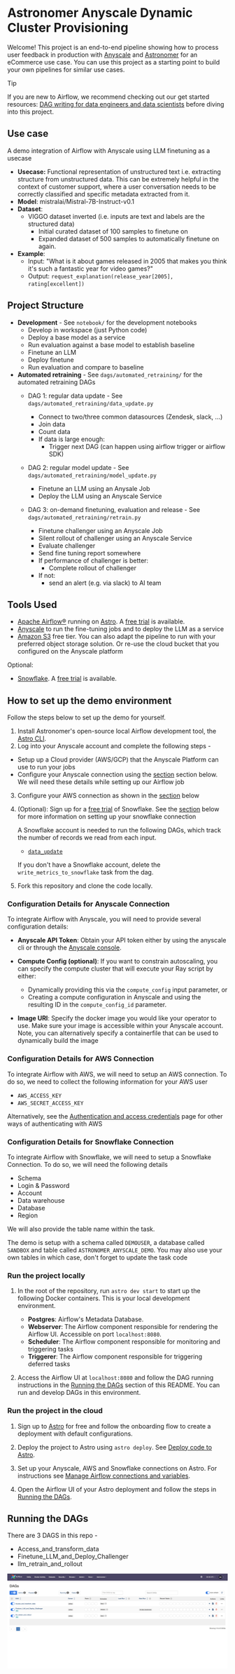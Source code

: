# Astronomer Anyscale Dynamic Cluster Provisioning

Welcome! 
This project is an end-to-end pipeline showing how to process user feedback in production with [Anyscale](https://anyscale.com/) and [Astronomer](https://www.astronomer.io/) 
for an eCommerce use case. You can use this project as a starting point to build your own pipelines for similar use cases.

> [!TIP]
> If you are new to Airflow, we recommend checking out our get started resources: [DAG writing for data engineers and data scientists](https://www.astronomer.io/events/webinars/dag-writing-for-data-engineers-and-data-scientists-video/) before diving into this project.

## Use case
A demo integration of Airflow with Anyscale using LLM finetuning as a usecase 

- **Usecase:** Functional representation of unstructured text i.e. extracting structure from unstructured data. This can be extremely helpful in the context of customer support, where a user conversation needs to be correctly classified and specific metadata extracted from it. 
- **Model**: mistralai/Mistral-7B-Instruct-v0.1
- **Dataset**: 
  - VIGGO dataset inverted (i.e. inputs are text and labels are the structured data)
    - Initial curated dataset of 100 samples to finetune on
    - Expanded dataset of 500 samples to automatically finetune on again.
- **Example**:
    - Input: "What is it about games released in 2005 that makes you think it's such a fantastic year for video games?"
    - Output: `request_explanation(release_year[2005], rating[excellent])`

## Project Structure

- **Development** - See `notebook/` for the development notebooks
  - Develop in workspace (just Python code)
  - Deploy a base model as a service
  - Run evaluation against a base model to establish baseline
  - Finetune an LLM
  - Deploy finetune
  - Run evaluation and compare to baseline
- **Automated retraining** - See `dags/automated_retraining/` for the automated retraining DAGs
  - DAG 1: regular data update - See `dags/automated_retraining/data_update.py`
    - Connect to two/three common datasources (Zendesk, slack, ...)
    - Join data
    - Count data
    - If data is large enough:
      - Trigger next DAG (can happen using airflow trigger or airflow SDK)
  - DAG 2: regular model update - See `dags/automated_retraining/model_update.py`
    - Finetune an LLM using an Anysale Job
    - Deploy the LLM using an Anyscale Service
  
  - DAG 3: on-demand finetuning, evaluation and release - See `dags/automated_retraining/retrain.py`
    - Finetune challenger using an Anyscale Job
    - Silent rollout of challenger using an Anyscale Service 
    - Evaluate challenger
    - Send fine tuning report somewhere
    - If performance of challenger is better:
      - Complete rollout of challenger
    - If not:
      - send an alert (e.g. via slack) to AI team

## Tools Used

- [Apache Airflow®](https://airflow.apache.org/docs/apache-airflow/stable/index.html) running on [Astro](https://www.astronomer.io/product/). A [free trial](http://qrco.de/bfHv2Q) is available.
- [Anyscale](https://www.anyscale.com/) to run the fine-tuning jobs and to deploy the LLM as a service
- [Amazon S3](https://aws.amazon.com/s3/) free tier. You can also adapt the pipeline to run with your preferred object storage solution. Or re-use the cloud bucket that you configured on the Anyscale platform

Optional:

- [Snowflake](https://www.snowflake.com/en/). A [free trial](https://signup.snowflake.com/) is available.

## How to set up the demo environment

Follow the steps below to set up the demo for yourself.

1. Install Astronomer's open-source local Airflow development tool, the [Astro CLI](https://www.astronomer.io/docs/astro/cli/overview).
2. Log into your Anyscale account and complete the following steps -
  - Setup up a Cloud provider (AWS/GCP) that the Anyscale Platform can use to run your jobs
  - Configure your Anyscale connection using the [section](#configuration-details-for-anyscale-connection) section below. We will need these details while setting up our Airflow job
3. Configure your AWS connection as shown in the [section](#configuration-details-for-aws-connection) below
4. (Optional): Sign up for a [free trial](https://signup.snowflake.com/) of Snowflake. See the [section](#configuration-details-for-snowflake-connection) below for more information on setting up your snowflake connection

    A Snowflake account is needed to run the following DAGs, which track the number of records we read from each input.
    
    - [`data_update`](dags/automated_retraining/data_update.py)

    If you don't have a Snowflake account, delete the `write_metrics_to_snowflake` task from the dag.

4. Fork this repository and clone the code locally.


### Configuration Details for Anyscale Connection

To integrate Airflow with Anyscale, you will need to provide several configuration details:

- **Anyscale API Token**: Obtain your API token either by using the anyscale cli or through the [Anyscale console](https://console.anyscale.com/v2/api-keys?api-keys-tab=platform).

- **Compute Config (optional)**: If you want to constrain autoscaling, you can specify the compute cluster that will execute your Ray script by either:
  - Dynamically providing this via the `compute_config` input parameter, or
  - Creating a compute configuration in Anyscale and using the resulting ID in the `compute_config_id` parameter.

- **Image URI**: Specify the docker image you would like your operator to use. Make sure your image is accessible within your Anyscale account. Note, you can alternatively specify a containerfile that can be used to dynamically build the image

### Configuration Details for AWS Connection

To integrate Airflow with AWS, we will need to setup an AWS connection. To do so, we need to collect the following information for your AWS user

- `AWS_ACCESS_KEY`
- `AWS_SECRET_ACCESS_KEY`

Alternatively, see the [Authentication and access credentials](https://docs.aws.amazon.com/cli/v1/userguide/cli-chap-authentication.html) page for other ways of authenticating with AWS


### Configuration Details for Snowflake Connection

To integrate Airflow with Snowflake, we will need to setup a Snowflake Connection. To do so, we will need the following details

- Schema
- Login & Password
- Account
- Data warehouse
- Database
- Region

We will also provide the table name within the task.

The demo is setup with a schema called `DEMOUSER`, a database called `SANDBOX` and table called `ASTRONOMER_ANYSCALE_DEMO`. You may also use your own tables in which case, don't forget to update the task code


### Run the project locally

1. In the root of the repository, run `astro dev start` to start up the following Docker containers. This is your local development environment.

    - **Postgres**: Airflow's Metadata Database.
    - **Webserver**: The Airflow component responsible for rendering the Airflow UI. Accessible on port `localhost:8080`.
    - **Scheduler**: The Airflow component responsible for monitoring and triggering tasks
    - **Triggerer**: The Airflow component responsible for triggering deferred tasks

3. Access the Airflow UI at `localhost:8080` and follow the DAG running instructions in the [Running the DAGs](#running-the-dags) section of this README. You can run and develop DAGs in this environment.

### Run the project in the cloud

1. Sign up to [Astro](http://qrco.de/bfHv2Q) for free and follow the onboarding flow to create a deployment with default configurations.
3. Deploy the project to Astro using `astro deploy`. See [Deploy code to Astro](https://www.astronomer.io/docs/astro/deploy-code).
3. Set up your Anyscale, AWS and Snowflake connections on Astro. For instructions see [Manage Airflow connections and variables](https://www.astronomer.io/docs/astro/manage-connections-variables).

4. Open the Airflow UI of your Astro deployment and follow the steps in [Running the DAGs](#running-the-dags).


## Running the DAGs

There are 3 DAGS in this repo -

- Access_and_transform_data
- Finetune_LLM_and_Deploy_Challenger
- llm_retrain_and_rollout 

![Screenshot of the Airflow UI showing the DAGs unpaused.](/static/unpaused.png)
